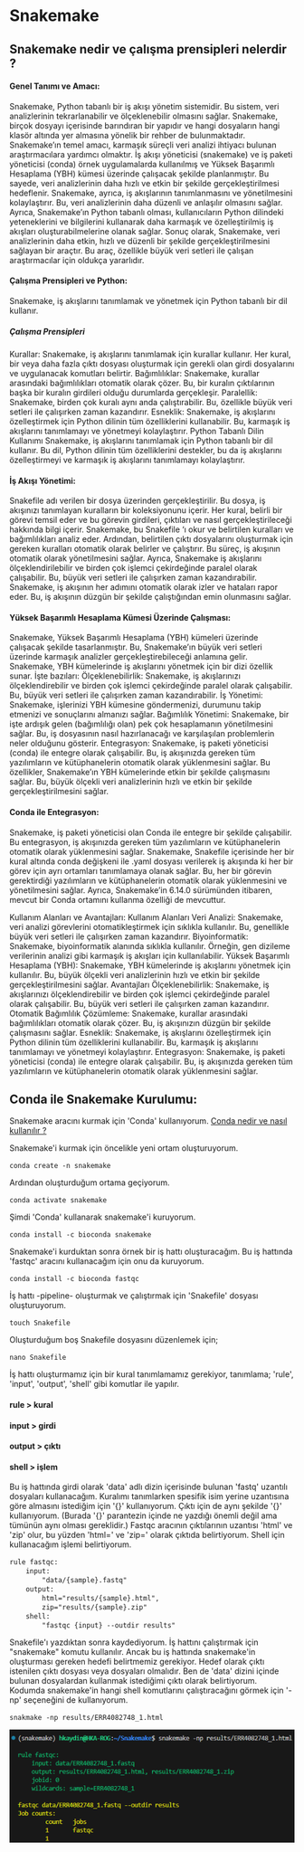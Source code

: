 # Snakemake
## Snakemake nedir ve çalışma prensipleri nelerdir ?
#### Genel Tanımı ve Amacı:
Snakemake, Python tabanlı bir iş akışı yönetim sistemidir. Bu sistem, veri analizlerinin tekrarlanabilir ve ölçeklenebilir olmasını sağlar. Snakemake, birçok dosyayı içerisinde barındıran bir yapıdır ve hangi dosyaların hangi klasör altında yer almasına yönelik bir rehber de bulunmaktadır.
Snakemake’ın temel amacı, karmaşık süreçli veri analizi ihtiyacı bulunan araştırmacılara yardımcı olmaktır. İş akışı yöneticisi (snakemake) ve iş paketi yöneticisi (conda) örnek uygulamalarda kullanılmış ve Yüksek Başarımlı Hesaplama (YBH) kümesi üzerinde çalışacak şekilde planlanmıştır. Bu sayede, veri analizlerinin daha hızlı ve etkin bir şekilde gerçekleştirilmesi hedeflenir.
Snakemake, ayrıca, iş akışlarının tanımlanmasını ve yönetilmesini kolaylaştırır. Bu, veri analizlerinin daha düzenli ve anlaşılır olmasını sağlar. Ayrıca, Snakemake’ın Python tabanlı olması, kullanıcıların Python dilindeki yeteneklerini ve bilgilerini kullanarak daha karmaşık ve özelleştirilmiş iş akışları oluşturabilmelerine olanak sağlar.
Sonuç olarak, Snakemake, veri analizlerinin daha etkin, hızlı ve düzenli bir şekilde gerçekleştirilmesini sağlayan bir araçtır. Bu araç, özellikle büyük veri setleri ile çalışan araştırmacılar için oldukça yararlıdır.
#### Çalışma Prensipleri ve Python:
Snakemake, iş akışlarını tanımlamak ve yönetmek için Python tabanlı bir dil kullanır.
##### Çalışma Prensipleri
Kurallar: Snakemake, iş akışlarını tanımlamak için kurallar kullanır. Her kural, bir veya daha fazla çıktı dosyası oluşturmak için gerekli olan girdi dosyalarını ve uygulanacak komutları belirtir.
Bağımlılıklar: Snakemake, kurallar arasındaki bağımlılıkları otomatik olarak çözer. Bu, bir kuralın çıktılarının başka bir kuralın girdileri olduğu durumlarda gerçekleşir.
Paralellik: Snakemake, birden çok kuralı aynı anda çalıştırabilir. Bu, özellikle büyük veri setleri ile çalışırken zaman kazandırır.
Esneklik: Snakemake, iş akışlarını özelleştirmek için Python dilinin tüm özelliklerini kullanabilir. Bu, karmaşık iş akışlarını tanımlamayı ve yönetmeyi kolaylaştırır.
Python Tabanlı Dilin Kullanımı Snakemake, iş akışlarını tanımlamak için Python tabanlı bir dil kullanır. Bu dil, Python dilinin tüm özelliklerini destekler, bu da iş akışlarını özelleştirmeyi ve karmaşık iş akışlarını tanımlamayı kolaylaştırır. 

#### İş Akışı Yönetimi:
Snakefile adı verilen bir dosya üzerinden gerçekleştirilir. Bu dosya, iş akışınızı tanımlayan kuralların bir koleksiyonunu içerir. Her kural, belirli bir görevi temsil eder ve bu görevin girdileri, çıktıları ve nasıl gerçekleştirileceği hakkında bilgi içerir.
Snakemake, bu Snakefile ‘ı okur ve belirtilen kuralları ve bağımlılıkları analiz eder. Ardından, belirtilen çıktı dosyalarını oluşturmak için gereken kuralları otomatik olarak belirler ve çalıştırır. Bu süreç, iş akışının otomatik olarak yönetilmesini sağlar.
Ayrıca, Snakemake iş akışlarını ölçeklendirilebilir ve birden çok işlemci çekirdeğinde paralel olarak çalışabilir. Bu, büyük veri setleri ile çalışırken zaman kazandırabilir.
Snakemake, iş akışının her adımını otomatik olarak izler ve hataları rapor eder. Bu, iş akışının düzgün bir şekilde çalıştığından emin olunmasını sağlar. 

#### Yüksek Başarımlı Hesaplama Kümesi Üzerinde Çalışması:
Snakemake, Yüksek Başarımlı Hesaplama (YBH) kümeleri üzerinde çalışacak şekilde tasarlanmıştır. Bu, Snakemake’ın büyük veri setleri üzerinde karmaşık analizler gerçekleştirebileceği anlamına gelir.
Snakemake, YBH kümelerinde iş akışlarını yönetmek için bir dizi özellik sunar. İşte bazıları:
Ölçeklenebilirlik: Snakemake, iş akışlarınızı ölçeklendirebilir ve birden çok işlemci çekirdeğinde paralel olarak çalışabilir. Bu, büyük veri setleri ile çalışırken zaman kazandırabilir.
İş Yönetimi: Snakemake, işlerinizi YBH kümesine göndermenizi, durumunu takip etmenizi ve sonuçlarını almanızı sağlar.
Bağımlılık Yönetimi: Snakemake, bir işte ardışık gelen (bağımlılığı olan) pek çok hesaplamanın yönetilmesini sağlar. Bu, iş dosyasının nasıl hazırlanacağı ve karşılaşılan problemlerin neler olduğunu gösterir.
Entegrasyon: Snakemake, iş paketi yöneticisi (conda) ile entegre olarak çalışabilir. Bu, iş akışınızda gereken tüm yazılımların ve kütüphanelerin otomatik olarak yüklenmesini sağlar.
Bu özellikler, Snakemake’ın YBH kümelerinde etkin bir şekilde çalışmasını sağlar. Bu, büyük ölçekli veri analizlerinin hızlı ve etkin bir şekilde gerçekleştirilmesini sağlar.
#### Conda ile Entegrasyon:
Snakemake, iş paketi yöneticisi olan Conda ile entegre bir şekilde çalışabilir. Bu entegrasyon, iş akışınızda gereken tüm yazılımların ve kütüphanelerin otomatik olarak yüklenmesini sağlar.
Snakemake, Snakefile içerisinde her bir kural altında conda değişkeni ile .yaml dosyası verilerek iş akışında ki her bir görev için ayrı ortamları tanımlamaya olanak sağlar. Bu, her bir görevin gerektirdiği yazılımların ve kütüphanelerin otomatik olarak yüklenmesini ve yönetilmesini sağlar.
Ayrıca, Snakemake’in 6.14.0 sürümünden itibaren, mevcut bir Conda ortamını kullanma özelliği de mevcuttur.

Kullanım Alanları ve Avantajları:
Kullanım Alanları
Veri Analizi: Snakemake, veri analizi görevlerini otomatikleştirmek için sıklıkla kullanılır. Bu, genellikle büyük veri setleri ile çalışırken zaman kazandırır.
Biyoinformatik: Snakemake, biyoinformatik alanında sıklıkla kullanılır. Örneğin, gen dizileme verilerinin analizi gibi karmaşık iş akışları için kullanılabilir.
Yüksek Başarımlı Hesaplama (YBH): Snakemake, YBH kümelerinde iş akışlarını yönetmek için kullanılır. Bu, büyük ölçekli veri analizlerinin hızlı ve etkin bir şekilde gerçekleştirilmesini sağlar.
Avantajları
Ölçeklenebilirlik: Snakemake, iş akışlarınızı ölçeklendirebilir ve birden çok işlemci çekirdeğinde paralel olarak çalışabilir. Bu, büyük veri setleri ile çalışırken zaman kazandırır.
Otomatik Bağımlılık Çözümleme: Snakemake, kurallar arasındaki bağımlılıkları otomatik olarak çözer. Bu, iş akışınızın düzgün bir şekilde çalışmasını sağlar.
Esneklik: Snakemake, iş akışlarını özelleştirmek için Python dilinin tüm özelliklerini kullanabilir. Bu, karmaşık iş akışlarını tanımlamayı ve yönetmeyi kolaylaştırır.
Entegrasyon: Snakemake, iş paketi yöneticisi (conda) ile entegre olarak çalışabilir. Bu, iş akışınızda gereken tüm yazılımların ve kütüphanelerin otomatik olarak yüklenmesini sağlar.

## Conda ile Snakemake Kurulumu:

Snakemake aracını kurmak için 'Conda' kullanıyorum. [Conda nedir ve nasıl kullanılır ?](https://github.com/HalitKemalAydin/Conda_Guide)

Snakemake'i kurmak için öncelikle yeni ortam oluşturuyorum.

```
conda create -n snakemake
```

Ardından oluşturduğum ortama geçiyorum.

```
conda activate snakemake
```

Şimdi 'Conda' kullanarak snakemake'i kuruyorum.

```
conda install -c bioconda snakemake
```
Snakemake'i kurduktan sonra örnek bir iş hattı oluşturacağım. Bu iş hattında 'fastqc' aracını kullanacağım için onu da kuruyorum.

```
conda install -c bioconda fastqc
```

İş hattı -pipeline- oluşturmak ve çalıştırmak için 'Snakefile' dosyası oluşturuyorum. 

```
touch Snakefile
```
Oluşturduğum boş Snakefile dosyasını düzenlemek için;

```
nano Snakefile
```

İş hattı oluşturmamız için bir kural tanımlamamız gerekiyor, tanımlama; 'rule', 'input', 'output', 'shell' gibi komutlar ile yapılır.
#### rule > kural
#### input > girdi
#### output > çıktı
#### shell > işlem

Bu iş hattında girdi olarak 'data' adlı dizin içerisinde bulunan 'fastq' uzantılı dosyaları kullanacağım. Kuralımı tanımlarken spesifik isim yerine uzantısına göre almasını istediğim için '{}' kullanıyorum.
Çıktı için de aynı şekilde '{}' kullanıyorum. (Burada '{}' parantezin içinde ne yazdığı önemli değil ama tümünün aynı olması gereklidir.)
Fastqc aracının çıktılarının uzantısı 'html' ve 'zip' olur, bu yüzden 'html=' ve 'zip=' olarak çıktıda belirtiyorum.
Shell için kullanacağım işlemi belirtiyorum.

```
rule fastqc:
    input: 
        "data/{sample}.fastq"
    output:
        html="results/{sample}.html",
        zip="results/{sample}.zip"
    shell:
        "fastqc {input} --outdir results"
```
Snakefile'ı yazdıktan sonra kaydediyorum. 
İş hattını çalıştırmak için "snakemake" komutu kullanılır. Ancak bu iş hattında snakemake'in oluşturması gereken hedefi belirtmemiz gerekiyor. Hedef olarak çıktı istenilen çıktı dosyası veya dosyaları olmalıdır.
Ben de 'data' dizini içinde bulunan dosyalardan kullanmak istediğimi çıktı olarak belirtiyorum. 
Kodumda snakemake'in hangi shell komutlarını çalıştıracağını görmek için '-np' seçeneğini de kullanıyorum.

```
snakmake -np results/ERR4082748_1.html
```

![alt text](image.png)
  